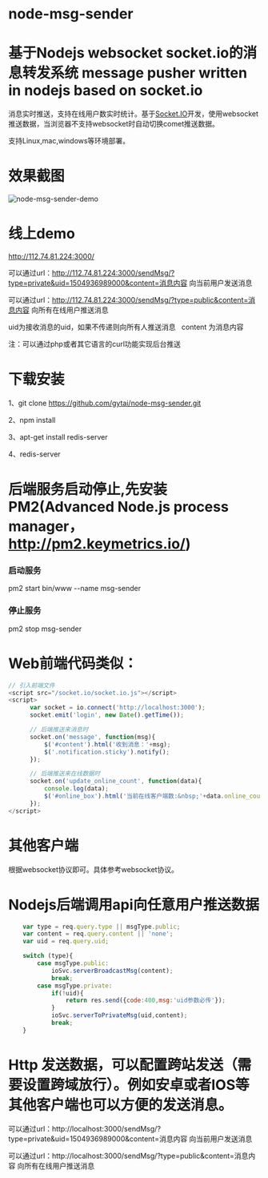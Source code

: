 # node-msg-sender
基于Nodejs websocket socket.io的消息转发系统  message pusher written in nodejs based on socket.io
==============

消息实时推送，支持在线用户数实时统计。基于[Socket.IO](https://socket.io/)开发，使用websocket推送数据，当浏览器不支持websocket时自动切换comet推送数据。

支持Linux,mac,windows等环境部署。



效果截图
======
![node-msg-sender-demo](http://112.74.81.224:3000/images/demo.png)
 
线上demo  
======

http://112.74.81.224:3000/

可以通过url：http://112.74.81.224:3000/sendMsg/?type=private&uid=1504936989000&content=消息内容 向当前用户发送消息

可以通过url：http://112.74.81.224:3000/sendMsg/?type=public&content=消息内容 向所有在线用户推送消息

uid为接收消息的uid，如果不传递则向所有人推送消息  
content 为消息内容

注：可以通过php或者其它语言的curl功能实现后台推送

下载安装
======
1、git clone https://github.com/gytai/node-msg-sender.git

2、npm install

3、apt-get install redis-server

4、redis-server

后端服务启动停止,先安装PM2(Advanced Node.js process manager，http://pm2.keymetrics.io/)
======
### 启动服务
pm2 start bin/www --name msg-sender

### 停止服务
pm2 stop msg-sender

Web前端代码类似：
====
```javascript
// 引入前端文件
<script src="/socket.io/socket.io.js"></script>
<script>
      var socket = io.connect('http://localhost:3000');
      socket.emit('login', new Date().getTime());

      // 后端推送来消息时
      socket.on('message', function(msg){
          $('#content').html('收到消息：'+msg);
          $('.notification.sticky').notify();
      });

      // 后端推送来在线数据时
      socket.on('update_online_count', function(data){
          console.log(data);
          $('#online_box').html('当前在线客户端数:&nbsp;'+data.online_count);
      });
</script>
```

其他客户端
====
根据websocket协议即可。具体参考websocket协议。


Nodejs后端调用api向任意用户推送数据
====
```javascript
    var type = req.query.type || msgType.public;
    var content = req.query.content || 'none';
    var uid = req.query.uid;

    switch (type){
        case msgType.public:
            ioSvc.serverBroadcastMsg(content);
            break;
        case msgType.private:
            if(!uid){
                return res.send({code:400,msg:'uid参数必传'});
            }
            ioSvc.serverToPrivateMsg(uid,content);
            break;
    }
```

Http 发送数据，可以配置跨站发送（需要设置跨域放行）。例如安卓或者IOS等其他客户端也可以方便的发送消息。
====
可以通过url：http://localhost:3000/sendMsg/?type=private&uid=1504936989000&content=消息内容 向当前用户发送消息

可以通过url：http://localhost:3000/sendMsg/?type=public&content=消息内容 向所有在线用户推送消息



